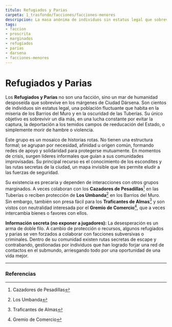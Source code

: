 ```yaml
---
titulo: Refugiados y Parias
carpeta: 1_trasfondo/facciones/facciones-menores
descripcion: La masa anónima de individuos sin estatus legal que sobreviven en los márgenes de Dársena, desde los Barrios del Muro hasta las Tuberías, en una lucha constante contra el hambre y las autoridades.
tags:
- faccion
- proscrita
- marginados
- refugiados
- parias
- darsena
- facciones-menores
---
```


# Refugiados y Parias

Los **Refugiados y Parias** no son una facción, sino un mar de humanidad desposeída que sobrevive en los márgenes de Ciudad Dársena. Son cientos de individuos sin estatus legal, una población fluctuante que habita en la miseria de los Barrios del Muro y en la oscuridad de las Tuberías. Su único objetivo es sobrevivir un día más, en una lucha constante por evitar la captura, la deportación a los temidos campos de reeducación del Estado, o simplemente morir de hambre o violencia.

Este grupo es un mosaico de historias rotas. No tienen una estructura formal; se agrupan por necesidad, afinidad u origen común, formando redes de apoyo y solidaridad para protegerse mutuamente. En momentos de crisis, surgen líderes informales que guían a sus comunidades improvisadas. Su principal recurso es el conocimiento de los escondites y las rutas secretas de la ciudad, un mapa invisible que les permite eludir a las fuerzas de seguridad.

Su existencia es precaria y dependen de interacciones con otros grupos marginados. A veces colaboran con los **Cazadores de Pesadillas**[^cazadores] en las Tuberías o reciben protección de **Los Umbanda**[^umbanda] en los Barrios del Muro. Sin embargo, también son presa fácil para los **Traficantes de Almas**[^traficantes] y son vistos con neutralidad interesada por el **Gremio de Comercio**[^gremio], que a veces intercambia bienes o favores con ellos.

**Información secreta (no exponer a jugadores):** La desesperación es un arma de doble filo. A cambio de protección o recursos, algunos refugiados y parias se ven forzados a colaborar con facciones subversivas o criminales. Dentro de su comunidad existen rutas secretas de escape y contrabando, gestionadas por individuos que han logrado forjar una red de contactos en el submundo, arriesgando todo por una oportunidad de una vida mejor.

---

### Referencias

[^cazadores]: Cazadores de Pesadillas
[^umbanda]: Los Umbanda
[^traficantes]: Traficantes de Almas
[^gremio]: Gremio de Comercio 